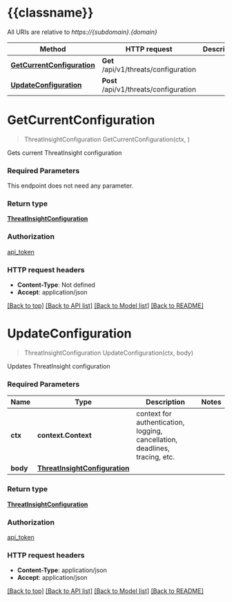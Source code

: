 # {{classname}}

All URIs are relative to *https://{subdomain}.{domain}*

Method | HTTP request | Description
------------- | ------------- | -------------
[**GetCurrentConfiguration**](ThreatInsightApi.md#GetCurrentConfiguration) | **Get** /api/v1/threats/configuration | 
[**UpdateConfiguration**](ThreatInsightApi.md#UpdateConfiguration) | **Post** /api/v1/threats/configuration | 

# **GetCurrentConfiguration**
> ThreatInsightConfiguration GetCurrentConfiguration(ctx, )


Gets current ThreatInsight configuration

### Required Parameters
This endpoint does not need any parameter.

### Return type

[**ThreatInsightConfiguration**](ThreatInsightConfiguration.md)

### Authorization

[api_token](../README.md#api_token)

### HTTP request headers

 - **Content-Type**: Not defined
 - **Accept**: application/json

[[Back to top]](#) [[Back to API list]](../README.md#documentation-for-api-endpoints) [[Back to Model list]](../README.md#documentation-for-models) [[Back to README]](../README.md)

# **UpdateConfiguration**
> ThreatInsightConfiguration UpdateConfiguration(ctx, body)


Updates ThreatInsight configuration

### Required Parameters

Name | Type | Description  | Notes
------------- | ------------- | ------------- | -------------
 **ctx** | **context.Context** | context for authentication, logging, cancellation, deadlines, tracing, etc.
  **body** | [**ThreatInsightConfiguration**](ThreatInsightConfiguration.md)|  | 

### Return type

[**ThreatInsightConfiguration**](ThreatInsightConfiguration.md)

### Authorization

[api_token](../README.md#api_token)

### HTTP request headers

 - **Content-Type**: application/json
 - **Accept**: application/json

[[Back to top]](#) [[Back to API list]](../README.md#documentation-for-api-endpoints) [[Back to Model list]](../README.md#documentation-for-models) [[Back to README]](../README.md)

